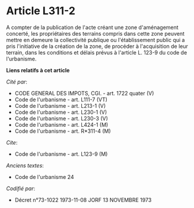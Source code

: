 # Article L311-2

A compter de la publication de l'acte créant une zone d'aménagement concerté, les propriétaires des terrains compris dans
cette zone peuvent mettre en demeure la collectivité publique ou l'établissement public qui a pris l'initiative de la
création de la zone, de procéder à l'acquisition de leur terrain, dans les conditions et délais prévus à l'article L. 123-9
du code de l'urbanisme.

**Liens relatifs à cet article**

_Cité par_:

  - CODE GENERAL DES IMPOTS, CGI. - art. 1722 quater (V)
  - Code de l'urbanisme - art. L111-7 (VT)
  - Code de l'urbanisme - art. L213-1 (V)
  - Code de l'urbanisme - art. L230-1 (V)
  - Code de l'urbanisme - art. L230-3 (V)
  - Code de l'urbanisme - art. L424-1 (M)
  - Code de l'urbanisme - art. R*311-4 (M)

_Cite_:

  - Code de l'urbanisme - art. L123-9 (M)

_Anciens textes_:

  - Code de l'urbanisme 24

_Codifié par_:

  - Décret n°73-1022 1973-11-08 JORF 13 NOVEMBRE 1973

